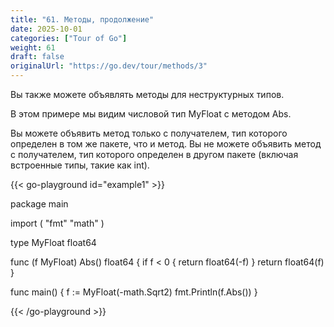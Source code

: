 ```yaml
---
title: "61. Методы, продолжение"
date: 2025-10-01
categories: ["Tour of Go"]
weight: 61
draft: false
originalUrl: "https://go.dev/tour/methods/3"
---
```


Вы также можете объявлять методы для неструктурных типов.

В этом примере мы видим числовой тип MyFloat с методом Abs.

Вы можете объявить метод только с получателем, тип которого определен в том же пакете, что и метод. Вы не можете объявить метод с получателем, тип которого определен в другом пакете (включая встроенные типы, такие как int).

{{< go-playground id="example1" >}}

package main

import (
    "fmt"
    "math"
)

type MyFloat float64

func (f MyFloat) Abs() float64 {
    if f < 0 {
        return float64(-f)
    }
    return float64(f)
}

func main() {
    f := MyFloat(-math.Sqrt2)
    fmt.Println(f.Abs())
}


{{< /go-playground >}} 
